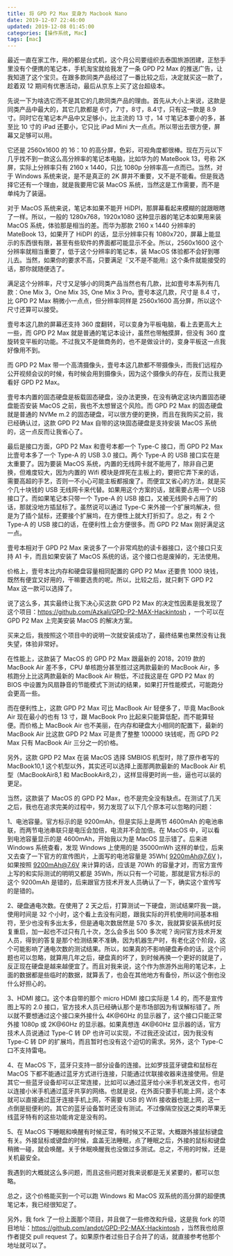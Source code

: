 ```yaml
---
title: 将 GPD P2 Max 变身为 Macbook Nano
date: 2019-12-07 22:46:00
updated: 2019-12-08 01:45:00
categories: [操作系统, Mac]
tags: [mac]
---
```


最近一直在家工作，用的都是台式机，这个月公司要组织去泰国旅游团建，正愁手里没有个便携的笔记本，手机淘宝就给我发了一条 GPD P2 Max 的推送广告，让我知道了这个宝贝。在跟多款同类产品经过了一番比较之后，决定就买这一款了，趁着双 12 期间有优惠活动，最后从京东上买了这台超级本。

先说一下为啥选它而不是其它的几款同类产品的理由。首先从大小上来说，这款是同类产品中最大的，其它几款都是 6寸，7寸，8寸，8.4寸，只有这一款是 8.9 寸。同时它在笔记本产品中又足够小，比主流的 13 寸，14 寸笔记本要小的多，甚至比 10 寸的 iPad 还要小，它只比 iPad Mini 大一点点。所以带出去很方便，屏幕又足够可以用。

它还是 2560x1600 的 16：10 的高分屏，色彩，可视角度都很棒。现在万元以下几乎找不到一款这么高分辨率的笔记本电脑，比如华为的 MateBook 13，号称 2K 屏，实际上分辨率只有 2160 x 1440，只比 1080p 分辨率高一点而已。当然，对于 Windows 系统来说，是不是真正的 2K 屏并不重要，又不是不能看。但是我选择它还有一个理由，就是我要用它装 MacOS 系统，当然这是工作需要，而不是单纯为了装逼。

对于 MacOS 系统来说，笔记本如果不能开 HiDPI，那屏幕看起来模糊的就跟眼瞎了一样。所以，一般的 1280x768，1920x1080 这种显示器的笔记本如果用来装 MacOS 系统，体验那是相当的差。而华为那款 2160 x 1440 分辨率的 MateBook 13，如果开了 HiDPI 的话，显示分辨率只有 1080x720，屏幕上能显示的东西很有限，甚至有些软件的界面都可能显示不全。所以，2560x1600 这个分辨率就相当重要了，低于这个分辨率的笔记本，装 MacOS 体验都不会好到哪儿去。当然，如果你的要求不高，只要满足『又不是不能用』这个条件就能接受的话，那你就随便选了。

满足这个分辨率，尺寸又足够小的同类产品当然也有几款，比如壹号本系列有几款：One Mix 3，One Mix 3S, One Mix 3 Pro。壹号本这几款，尺寸是 8.4 寸，比 GPD P2 Max 稍微小一点点，但分辨率同样是 2560x1600 高分屏，所以这个尺寸还算可以接受。

壹号本这几款的屏幕还支持 360 度翻转，可以变身为平板电脑，看上去更高大上一些，而 GPD P2 Max 就是普通的笔记本设计，虽然也带触摸屏，但没有 360 度旋转变平板的功能。不过我又不是做商务的，也不是做设计的，变身平板这一点我好像用不到。

而 GPD P2 Max 带一个高清摄像头，壹号本这几款都不带摄像头，而我们远程办公开视频会议的时候，有时候会用到摄像头，因为这个摄像头的存在，反而让我更看好 GPD P2 Max。

壹号本内置的固态硬盘是板载固态硬盘，没办法更换，在没有确定这块内置固态硬盘能否安装 MacOS 之前，我也不太想冒这个风险。而 GPD P2 Max 的固态硬盘就是普通的 NVMe m.2 的固态硬盘，可以很方便的更换，而且在我购买之前，我已经确认过，这款 GPD P2 Max 自带的这块固态硬盘是支持安装 MacOS 系统的，这一点反而让我省心了。

最后是接口方面，GPD P2 Max 和壹号本都一个 Type-C 接口，而 GPD P2 Max 比壹号本多了一个 Type-A 的 USB 3.0 接口。两个 Type-A 的 USB 接口实在是太重要了。因为要装 MacOS 系统，内置的无线网卡就不能用了，除非自己更换，但难度较大，因为内置的 Wifi 模块是焊死在主板上的，要把它弄下来的话，需要高超的手艺，否则一不小心可能主板都报废了。而便宜又省心的方法，就是买个几十块钱的 USB 无线网卡来代替。如果用这个方案的话，就需要占用一个 USB 接口了。而如果笔记本只带一个 Type-A 的 USB 接口，又被无线网卡占用了的话，那就没地方插鼠标了。虽然说可以通过 Type-C 来外接一个扩展坞解决，但是为了插个鼠标，还要接个扩展坞，在方便性上就大打折扣了。总之，有 2 个 Type-A 的 USB 接口的话，在便利性上会方便很多。而 GPD P2 Max 刚好满足这一点。

壹号本相对于 GPD P2 Max 来说多了一个非常鸡肋的读卡器接口，这个接口只支持 A1 卡，而且如果安装了 MacOS 系统的话，这个接口也是废掉的，无法使用。

价格上，壹号本比内存和硬盘容量相同配置的 GPD P2 Max 还要贵 1000 块钱，既然有便宜又好用的，干嘛要选贵的呢。所以，比较之后，就只剩下 GPD P2 Max 这一款可以选择了。

说了这么多，其实最终让我下决心买这款 GPD P2 Max 的决定性因素是我发现了这个项目：https://github.com/Azkali/GPD-P2-MAX-Hackintosh ，一个可以在 GPD P2 Max 上完美安装 MacOS 的解决方案。

买来之后，我按照这个项目中的说明一次就安装成功了，最终结果也果然没有让我失望，体验非常好。

在性能上，这款装了 MacOS 的 GPD P2 Max 跟最新的 2018，2019 款的 MacBook Air 差不多，CPU 单核跑分甚至胜过这两款最新的 MacBook Air，多核跑分上比这两款最新的 MacBook Air 稍低，不过我这是在 GPD P2 Max 的 BIOS 中设置为风扇静音的节能模式下测试的结果，如果打开性能模式，可能跑分会更高一些。

而在便利性上，这款 GPD P2 Max 可比 MacBook Air 轻便多了，毕竟 MacBook Air 现在最小的也有 13 寸，跟 MacBook Pro 比起来只能算低配，而不能算轻便。而价格上 MacBook Air 也不美丽，在内存和硬盘大小相同的配置下，最新的 MacBook Air 比这款 GPD P2 Max 可是贵了整整 100000 块钱呢，而 GPD P2 Max 只有 MacBook Air 三分之一的价格。

另外，这款 GPD P2 Max 在装 MacOS 选择 SMBIOS 机型时，除了原作者写的 MacBook10,1 这个机型以外，其实还可以选择上面那两款最新的 MacBook Air 机型（MacBookAir8,1 和 MacBookAir8,2），这样显得更时尚一些，逼也可以装的更足。

当然，这款装了 MacOS 的 GPD P2 Max，也不是完全没有缺点。在测试了几天之后，我也在追求完美的过程中，努力发现了以下几个原本可以忽略的问题：

1、电池容量。官方标示的是 9200mAh，但是实际上是两节 4600mAh 的电池串联，而两节电池串联只是电压会加倍，电流并不会加倍。在 MacOS 中，可以看到电池容量显示的是 4600mAh，开始我以为是 MacOS 显示错了。后来进 Windows 系统查看，发现 Windows 上使用的是 35000mWh 这样的单位，后来又去查了一下官方的宣传图片，上面写的电池容量是 35Wh( 9200mAh@7.6V )，如果按照 9200mAh@7.6V 来计算的话，应该是 70Wh 的容量才对，而官方宣传上写的和实际测试的明明又都是 35Wh，所以只有一个可能，那就是官方标示的这个 9200mAh 是错的，后来跟官方技术开发人员确认了一下，确实这个宣传写的是错的。

2、硬盘通电次数。在使用了 2 天之后，打算测试一下硬盘，测试结果吓我一跳，使用时间是 32 个小时，这个看上去没有问题，跟我实际的开机使用时间基本相符，至少也没有多出太多，但是通电次数居然是 570 多次，我就算安装系统时反复重启，加一起也不过只有几十次，怎么会多出 500 多次呢？询问官方技术开发人员，得到的答复是那个检测结果不准确，因为机器生产时，有老化这个阶段，这个可能影响了通电次数的测试结果。所以，如果真的不影响硬盘寿命的话，这个问题也可以忽略，就算用几年之后，硬盘真的坏了，到时候再换一个更好的就是了，反正现在硬盘是越来越便宜了。而且对我来说，这个作为旅游外出用的笔记本，上面的数据都是些临时的数据，就算丢了，也会在其他地方有备份，所以这个倒也没什么好担心的。

3、HDMI 接口。这个本自带的那个 micro HDMI 接口实际是 1.4 的，而不是宣传图上写的 2.0 接口，官方技术人员已经确认那个是市场部因为有误解标错了。所以就不要想通过这个接口来外接什么 4K@60Hz 的显示器了，这个接口只能正常外接 1080p 或 2K@60Hz 的显示器。如果真想连 4K@60Hz 显示器的话，官方技术人员说通过 Type-C 转 DP 也许可以实现，不过我还没试过，因为我没有 Type-C 转 DP 的扩展坞，而且暂时也没有这个迫切的需求。另外，这个 Type-C 口不支持雷电。

4、在 MacOS 下，蓝牙只支持一部分设备的连接。比如罗技蓝牙键盘和鼠标在 MacOS 下都不能通过蓝牙方式进行连接，只能通过优联接收器来连接使用。但是其它一些蓝牙设备却可以正常连接，比如可以通过蓝牙给小米手机发送文件，也可以连接小米手机通过蓝牙共享的网络。也就是说，在外面只要手机能上网，这个本就可以直接通过蓝牙连接手机上网，不需要 USB 的 Wifi 接收器也能上网，这一点倒是挺便利的。其它的蓝牙设备暂时还没有测试。不过像隔空投送之类的苹果无线蓝牙特有的这些功能肯定是没有的。

5、在 MacOS 下睡眠和唤醒有时候正常，有时候又不正常。大概跟外接鼠标键盘有关。外接鼠标或键盘的时候，盒盖无法睡眠，点了睡眠之后，外接的鼠标和键盘稍微一碰，就会唤醒。关于休眠唤醒我也没做过多测试。总之，不用的时候，还是关机最安全。

我遇到的大概就这么多问题，而且这些问题对我来说都是无关紧要的，都可以忽略。

总之，这个价格能买到一个可以跑 Windows 和 MacOS 双系统的高分屏的超便携笔记本，我已经很知足了。

另外，我 fork 了一份上面那个项目，并且做了一些修改和升级，这是我 fork 的项目地址：https://github.com/andot/GPD-P2-MAX-Hackintosh ，当然我也给原作者提交 pull request 了。如果原作者过些日子合并了的话，就直接参考他那个地址就可以了。